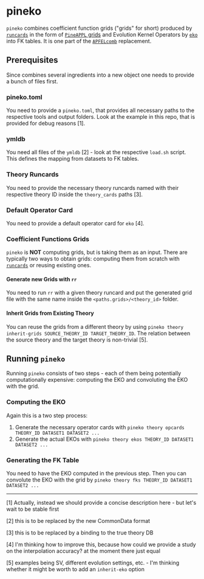 # pineko

`pineko` combines coefficient function grids ("grids" for short) produced by [`runcards`](https://github.com/NNPDF/runcards)
in the form of [`PineAPPL` grids](https://github.com/N3PDF/pineappl)
and Evolution Kernel Operators by [`eko`](https://github.com/N3PDF/eko)
into FK tables. It is one part of the [`APFELcomb`](https://github.com/NNPDF/apfelcomb) replacement.

## Prerequisites

Since combines several ingredients into a new object one needs to provide a bunch of files first.

### pineko.toml

You need to provide a `pineko.toml`, that provides all necessary paths to the respective tools and output folders.
Look at the example in this repo, that is provided for debug reasons [1].

### ymldb

You need all files of the `ymldb` [2] - look at the respective `load.sh` script.
This defines the mapping from datasets to FK tables.

### Theory Runcards

You need to provide the necessary theory runcards named with their respective theory ID inside the `theory_cards` paths [3].

### Default Operator Card

You need to provide a default operator card for `eko` [4].

### Coefficient Functions Grids

`pineko` is **NOT** computing grids, but is taking them as an input.
There are typically two ways to obtain grids: computing them from scratch with [`runcards`](https://github.com/NNPDF/runcards)
or reusing existing ones.

#### Generate new Grids with `rr`

You need to run `rr` with a given theory runcard and put the generated grid file with the same name
inside the `<paths.grids>/<theory_id>` folder.

#### Inherit Grids from Existing Theory

You can reuse the grids from a different theory by using `pineko theory inherit-grids SOURCE_THEORY_ID TARGET_THEORY_ID`.
The relation between the source theory and the target theory is non-trivial [5].

## Running `pineko`

Running `pineko` consists of two steps - each of them being potentially computationally expensive:
computing the EKO and convoluting the EKO with the grid.

### Computing the EKO

Again this is a two step process:
1. Generate the necessary operator cards with `pineko theory opcards THEORY_ID DATASET1 DATASET2 ...`
2. Generate the actual EKOs with `pineko theory ekos THEORY_ID DATASET1 DATASET2 ...`

### Generating the FK Table

You need to have the EKO computed in the previous step.
Then you can convolute the EKO with the grid by `pineko theory fks THEORY_ID DATASET1 DATASET2 ...`

---

[1] Actually, instead we should provide a concise description here - but let's wait to be stable first

[2] this is to be replaced by the new CommonData format

[3] this is to be replaced by a binding to the true theory DB

[4] I'm thinking how to improve this, because how could we provide a study on the interpolation accuracy? at the moment there just equal

[5] examples being SV, different evolution settings, etc. - I'm thinking whether it might be worth to add an `inherit-eko` option

